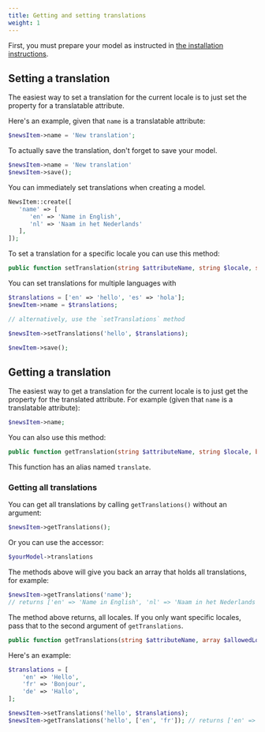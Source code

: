```yaml
---
title: Getting and setting translations
weight: 1
---
```


First, you must prepare your model as instructed in [the installation instructions](/docs/laravel-translatable/v6/installation-setup).

## Setting a translation

The easiest way to set a translation for the current locale is to just set the property for a translatable attribute.

Here's an example, given that `name` is a translatable attribute:

```php
$newsItem->name = 'New translation';
```

To actually save the translation, don't forget to save your model. 

```php
$newsItem->name = 'New translation'
$newsItem->save();
```

You can immediately set translations when creating a model.

```php
NewsItem::create([
   'name' => [
      'en' => 'Name in English',
      'nl' => 'Naam in het Nederlands'
   ],
]);
```

To set a translation for a specific locale you can use this method:

```php
public function setTranslation(string $attributeName, string $locale, string $value)
```

You can set translations for multiple languages with

```php
$translations = ['en' => 'hello', 'es' => 'hola'];
$newItem->name = $translations;

// alternatively, use the `setTranslations` method

$newsItem->setTranslations('hello', $translations);

$newItem->save();
```

## Getting a translation

The easiest way to get a translation for the current locale is to just get the property for the translated attribute.
For example (given that `name` is a translatable attribute):

```php
$newsItem->name;
```

You can also use this method:

```php
public function getTranslation(string $attributeName, string $locale, bool $useFallbackLocale = true) : string
```

This function has an alias named `translate`.


### Getting all translations

You can get all translations by calling `getTranslations()` without an argument:

```php
$newsItem->getTranslations();
```

Or you can use the accessor:

```php
$yourModel->translations
```

The methods above will give you back an array that holds all translations, for example:

```php
$newsItem->getTranslations('name'); 
// returns ['en' => 'Name in English', 'nl' => 'Naam in het Nederlands']
```

The method above returns, all locales. If you only want specific locales, pass that to the second argument of `getTranslations`.

```php
public function getTranslations(string $attributeName, array $allowedLocales): array
```

Here's an example:

```php
$translations = [
    'en' => 'Hello',
    'fr' => 'Bonjour',
    'de' => 'Hallo',
];

$newsItem->setTranslations('hello', $translations);
$newsItem->getTranslations('hello', ['en', 'fr']); // returns ['en' => 'Hello', 'fr' => 'Bonjour']
```
